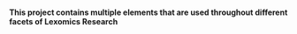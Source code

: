 #### This project contains multiple elements that are used throughout different facets of Lexomics Research
